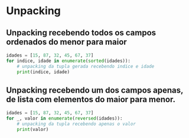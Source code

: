 # Unpacking

## Unpacking recebendo todos os campos ordenados do menor para maior

```python
idades = [15, 87, 32, 45, 67, 37]
for indice, idade in enumerate(sorted(idades)): 
    # unpacking da tupla gerada recebendo indice e idade
    print(indice, idade)
``` 

## Unpacking recebendo um dos campos apenas, de lista com elementos do maior para menor.
```python
idades = [15, 87, 32, 45, 67, 37] 
for _, valor in enumerate(reversed(idades)): 
    # unpacking da tupla recebendo apenas o valor
    print(valor)
``` 
  